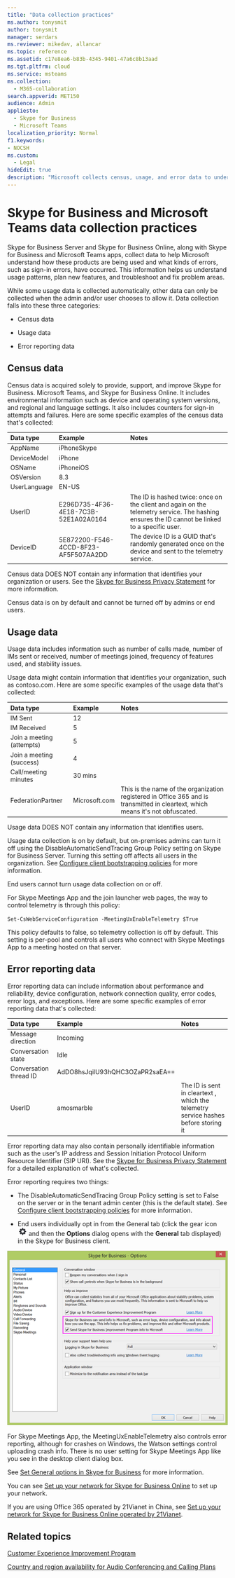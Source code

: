 ```yaml
---
title: "Data collection practices"
ms.author: tonysmit
author: tonysmit
manager: serdars
ms.reviewer: mikedav, allancar
ms.topic: reference
ms.assetid: c17e8ea6-b83b-4345-9401-47a6c8b13aad
ms.tgt.pltfrm: cloud
ms.service: msteams
ms.collection: 
  - M365-collaboration
search.appverid: MET150
audience: Admin
appliesto: 
  - Skype for Business
  - Microsoft Teams
localization_priority: Normal
f1.keywords:
- NOCSH
ms.custom: 
  - Legal
hideEdit: true
description: "Microsoft collects census, usage, and error data to understand how Skype for Business is being used and where users encounter problems. The data is used to plan product improvements."
---
```


# Skype for Business and Microsoft Teams data collection practices

Skype for Business Server and Skype for Business Online, along with Skype for Business and Microsoft Teams apps, collect data to help Microsoft understand how these products are being used and what kinds of errors, such as sign-in errors, have occurred. This information helps us understand usage patterns, plan new features, and troubleshoot and fix problem areas.

While some usage data is collected automatically, other data can only be collected when the admin and/or user chooses to allow it. Data collection falls into these three categories:

- Census data

- Usage data

- Error reporting data

## Census data

Census data is acquired solely to provide, support, and improve Skype for Business. Microsoft Teams, and Skype for Business Online. It includes environmental information such as device and operating system versions, and regional and language settings. It also includes counters for sign-in attempts and failures. Here are some specific examples of the census data that's collected:

|**Data type**|**Example**|**Notes**|
|:-----|:-----|:-----|
|AppName  <br/> |iPhoneSkype  <br/> ||
|DeviceModel  <br/> |iPhone  <br/> ||
|OSName  <br/> |iPhoneiOS  <br/> ||
|OSVersion  <br/> |8.3  <br/> ||
|UserLanguage  <br/> |EN-US  <br/> ||
|UserID  <br/> |E296D735-4F36-4E18-7C3B-52E1A02A0164  <br/> |The ID is hashed twice: once on the client and again on the telemetry service. The hashing ensures the ID cannot be linked to a specific user.  <br/> |
|DeviceID  <br/> |5E872200-F546-4CCD-8F23-AF5F507AA2DD  <br/> |The device ID is a GUID that's randomly generated once on the device and sent to the telemetry service.  <br/> |

Census data DOES NOT contain any information that identifies your organization or users. See the [Skype for Business Privacy Statement](https://www.microsoft.com/privacystatement/SkypeforBusiness/Default.aspx) for more information.

Census data is on by default and cannot be turned off by admins or end users.

## Usage data

Usage data includes information such as number of calls made, number of IMs sent or received, number of meetings joined, frequency of features used, and stability issues.

Usage data might contain information that identifies your organization, such as contoso.com. Here are some specific examples of the usage data that's collected:

|**Data type**|**Example**|**Notes**|
|:-----|:-----|:-----|
|IM Sent  <br/> |12  <br/> ||
|IM Received  <br/> |5  <br/> ||
|Join a meeting (attempts)  <br/> |5  <br/> ||
|Join a meeting (success)  <br/> |4  <br/> ||
|Call/meeting minutes  <br/> |30 mins  <br/> ||
|FederationPartner  <br/> |Microsoft.com  <br/> |This is the name of the organization registered in Office 365 and is transmitted in cleartext, which means it's not obfuscated.  <br/> |

Usage data DOES NOT contain any information that identifies users.

Usage data collection is on by default, but on-premises admins can turn it off using the DisableAutomaticSendTracing Group Policy setting on Skype for Business Server. Turning this setting off affects all users in the organization. See [Configure client bootstrapping policies](/skypeforbusiness/deploy/deploy-clients/configure-client-bootstrapping-policies) for more information.

End users cannot turn usage data collection on or off.

For Skype Meetings App and the join launcher web pages, the way to control telemetry is through this policy:

`Set-CsWebServiceConfiguration -MeetingUxEnableTelemetry $True`

This policy defaults to false, so telemetry collection is off by default. This setting is per-pool and controls all users who connect with Skype Meetings App to a meeting hosted on that server.

## Error reporting data

Error reporting data can include information about performance and reliability, device configuration, network connection quality, error codes, error logs, and exceptions. Here are some specific examples of error reporting data that's collected:

|**Data type**|**Example**|**Notes**|
|:-----|:-----|:-----|
|Message direction  <br/> |Incoming  <br/> ||
|Conversation state  <br/> |Idle  <br/> ||
|Conversation thread ID  <br/> |AdDO8hsJqilU93hQHC3OZaPR2saEA==  <br/> ||
|UserID  <br/> |amosmarble <br/> |The ID is sent in cleartext , which the telemetry service hashes before storing it  <br/> |

Error reporting data may also contain personally identifiable information such as the user's IP address and Session Initiation Protocol Uniform Resource Identifier (SIP URI). See the [Skype for Business Privacy Statement](https://www.microsoft.com/privacystatement/SkypeforBusiness/Default.aspx) for a detailed explanation of what's collected.

Error reporting requires two things:

- The DisableAutomaticSendTracing Group Policy setting is set to False on the server or in the tenant admin center (this is the default state). See [Configure client bootstrapping policies](/skypeforbusiness/deploy/deploy-clients/configure-client-bootstrapping-policies) for more information.
    
- End users individually opt in from the General tab (click the gear icon ![An icon that represents a gear ](media/70f1b43f-16d6-4172-9139-71d845c4ed5c.png) and then the **Options** dialog opens with the **General** tab displayed) in the Skype for Business client.
    
 
![Screen shot of the  data collection checkbox in the Options dialog](media/68bc8f77-deaa-478c-9977-a5259b88df3e.png)
  
For Skype Meetings App, the MeetingUxEnableTelemetry also controls error reporting, although for crashes on Windows, the Watson settings control uploading crash info. There is no user setting for Skype Meetings App like you see in the desktop client dialog box.

See [Set General options in Skype for Business](https://support.office.com/article/e1a46d3e-dcea-437a-ba7b-6d442a40f439) for more information.

You can see [Set up your network for Skype for Business Online](https://support.office.com/article/81fa5e16-418d-4698-a5f0-e666211c5c66) to set up your network.

If you are using Office 365 operated by 21Vianet in China, see [Set up your network for Skype for Business Online operated by 21Vianet](https://support.office.com/article/d21f89b0-3afc-432e-b735-036b2432fdbf).

## Related topics
[Customer Experience Improvement Program](https://www.microsoft.com/products/ceip/default.mspx)

[Country and region availability for Audio Conferencing and Calling Plans](country-and-region-availability-for-audio-conferencing-and-calling-plans/country-and-region-availability-for-audio-conferencing-and-calling-plans.md)
